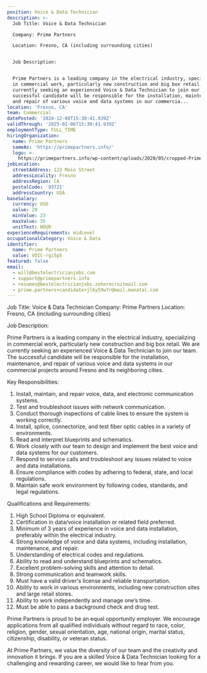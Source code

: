 ```yaml
---
position: Voice & Data Technician
description: >-
  Job Title: Voice & Data Technician

  Company: Prime Partners

  Location: Fresno, CA (including surrounding cities)


  Job Description:


  Prime Partners is a leading company in the electrical industry, specializing
  in commercial work, particularly new construction and big box retail. We are
  currently seeking an experienced Voice & Data Technician to join our team. The
  successful candidate will be responsible for the installation, maintenance,
  and repair of various voice and data systems in our commercia...
location: 'Fresno, CA'
team: Commercial
datePosted: '2024-12-08T15:30:41.939Z'
validThrough: '2025-02-06T15:30:41.939Z'
employmentType: FULL_TIME
hiringOrganization:
  name: Prime Partners
  sameAs: 'https://primepartners.info/'
  logo: >-
    https://primepartners.info/wp-content/uploads/2020/05/cropped-Prime-Partners-Logo-NO-BG-1-1.png
jobLocation:
  streetAddress: 123 Main Street
  addressLocality: Fresno
  addressRegion: CA
  postalCode: '93721'
  addressCountry: USA
baseSalary:
  currency: USD
  value: 29
  minValue: 23
  maxValue: 35
  unitText: HOUR
experienceRequirements: midLevel
occupationalCategory: Voice & Data
identifier:
  name: Prime Partners
  value: VOIC-rgi5p5
featured: false
email:
  - will@bestelectricianjobs.com
  - support@primepartners.info
  - resumes@bestelectricianjobs.zohorecruitmail.com
  - prime.partners+candidate+jl6y59w7r@mail.manatal.com
---
```




Job Title: Voice & Data Technician
Company: Prime Partners
Location: Fresno, CA (including surrounding cities)

Job Description:

Prime Partners is a leading company in the electrical industry, specializing in commercial work, particularly new construction and big box retail. We are currently seeking an experienced Voice & Data Technician to join our team. The successful candidate will be responsible for the installation, maintenance, and repair of various voice and data systems in our commercial projects around Fresno and its neighboring cities.

Key Responsibilities:

1. Install, maintain, and repair voice, data, and electronic communication systems. 
2. Test and troubleshoot issues with network communication. 
3. Conduct thorough inspections of cable lines to ensure the system is working correctly. 
4. Install, splice, connectorize, and test fiber optic cables in a variety of environments.
5. Read and interpret blueprints and schematics. 
6. Work closely with our team to design and implement the best voice and data systems for our customers. 
7. Respond to service calls and troubleshoot any issues related to voice and data installations. 
8. Ensure compliance with codes by adhering to federal, state, and local regulations. 
9. Maintain safe work environment by following codes, standards, and legal regulations.

Qualifications and Requirements:

1. High School Diploma or equivalent. 
2. Certification in data/voice installation or related field preferred. 
3. Minimum of 3 years of experience in voice and data installation, preferably within the electrical industry. 
4. Strong knowledge of voice and data systems, including installation, maintenance, and repair. 
5. Understanding of electrical codes and regulations. 
6. Ability to read and understand blueprints and schematics. 
7. Excellent problem-solving skills and attention to detail. 
8. Strong communication and teamwork skills. 
9. Must have a valid driver's license and reliable transportation. 
10. Ability to work in various environments, including new construction sites and large retail stores. 
11. Ability to work independently and manage one’s time. 
12. Must be able to pass a background check and drug test.

Prime Partners is proud to be an equal opportunity employer. We encourage applications from all qualified individuals without regard to race, color, religion, gender, sexual orientation, age, national origin, marital status, citizenship, disability, or veteran status.

At Prime Partners, we value the diversity of our team and the creativity and innovation it brings. If you are a skilled Voice & Data Technician looking for a challenging and rewarding career, we would like to hear from you.